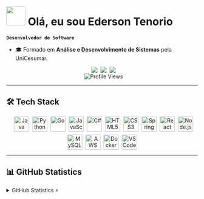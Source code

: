 # <picture><img src = "https://github.com/7oSkaaa/7oSkaaa/blob/main/Images/about_me.gif?raw=true" width = 50px></picture> **Olá, eu sou Ederson Tenorio**  
**`Desenvolvedor de Software`**

- 🎓 Formado em **Análise e Desenvolvimento de Sistemas** pela UniCesumar.

<div align="center" style="display: flex; flex-wrap: wrap; gap: 8px; justify-content: center"><br>
  <a href="https://linkedin.com/in/ederson-tenorio-890571220" target="_blank">
    <img src="https://img.shields.io/badge/LinkedIn-0077B5?style=for-the-badge&logo=linkedin&logoColor=white">
  </a>
  <a href="mailto:edersontenorios@gmail.com">
    <img src="https://img.shields.io/badge/Gmail-D14836?style=for-the-badge&logo=gmail&logoColor=white">
  </a>
  <a href="https://instagram.com/" target="_blank">
    <img src="https://img.shields.io/badge/-Instagram-%23E4405F?style=for-the-badge&logo=instagram&logoColor=white">
  </a>
</div>

<div align="center" style="display: flex; flex-wrap: wrap; gap: 8px; justify-content: center"><br>
  <img src="https://komarev.com/ghpvc/?username=EdersonTenorio&color=blueviolet" alt="Profile Views">
</div>

---

## **🛠️ Tech Stack**  

<div align="center" style="display: flex; flex-wrap: wrap; gap: 8px; justify-content: center"><br>
  <img src="https://cdn.jsdelivr.net/gh/devicons/devicon@latest/icons/java/java-original.svg" width="40" height="40" title="Java"/>
  <img src="https://cdn.jsdelivr.net/gh/devicons/devicon@latest/icons/python/python-original.svg" width="40" height="40" title="Python"/>
  <img src="https://cdn.jsdelivr.net/gh/devicons/devicon@latest/icons/go/go-original.svg" width="40" height="40" title="Go"/>
  <img src="https://cdn.jsdelivr.net/gh/devicons/devicon@latest/icons/javascript/javascript-original.svg" width="40" height="40" title="JavaScript"/>
  <img src="https://cdn.jsdelivr.net/gh/devicons/devicon@latest/icons/csharp/csharp-original.svg" width="40" height="40" title="C#"/>
  <img src="https://cdn.jsdelivr.net/gh/devicons/devicon@latest/icons/html5/html5-original.svg" width="40" height="40" title="HTML5"/>
  <img src="https://cdn.jsdelivr.net/gh/devicons/devicon@latest/icons/css3/css3-original.svg" width="40" height="40" title="CSS3"/>
  <img src="https://cdn.jsdelivr.net/gh/devicons/devicon@latest/icons/spring/spring-original.svg" width="40" height="40" title="Spring Boot"/>
  <img src="https://cdn.jsdelivr.net/gh/devicons/devicon@latest/icons/react/react-original.svg" width="40" height="40" title="React"/>
  <img src="https://cdn.jsdelivr.net/gh/devicons/devicon@latest/icons/nodejs/nodejs-original.svg" width="40" height="40" title="Node.js"/>
  <img src="https://cdn.jsdelivr.net/gh/devicons/devicon@latest/icons/mysql/mysql-original.svg" width="40" height="40" title="MySQL"/>
  <img src="https://cdn.jsdelivr.net/gh/devicons/devicon@latest/icons/amazonwebservices/amazonwebservices-original-wordmark.svg" width="40" height="40" title="AWS"/>
  <img src="https://cdn.jsdelivr.net/gh/devicons/devicon@latest/icons/docker/docker-original.svg" width="40" height="40" title="Docker"/>
  <img src="https://cdn.jsdelivr.net/gh/devicons/devicon@latest/icons/vscode/vscode-original.svg" width="40" height="40" title="VS Code"/>
</div>

---

## **📊 GitHub Statistics**  

<details>
  <summary>GitHub Statistics ⚡</summary>
  
  <a href="#">![Github stats](https://github-readme-stats.vercel.app/api?username=EdersonTenorio&theme=blueberry&count_private=true&hide_border=true&line_height=20)</a>
  <a href="#">![Top Langs](https://github-readme-stats.vercel.app/api/top-langs/?username=EdersonTenorio&layout=compact&theme=blueberry&count_private=true&hide_border=true)</a>
</details>

